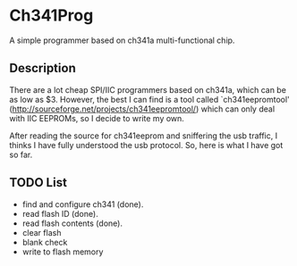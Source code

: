 Ch341Prog
============
A simple programmer based on ch341a multi-functional chip.

Description
------------
There are a lot cheap SPI/IIC programmers based on ch341a, which can be
as low as $3.  However, the best I can find is a tool called `ch341eepromtool'
(http://sourceforge.net/projects/ch341eepromtool/)
which can only deal with IIC EEPROMs, so I decide to write my own.

After reading the source for ch341eeprom and sniffering the usb traffic,
I thinks I have fully understood the usb protocol. So, here is what I have
got so far.

TODO List
------------
 * find and configure ch341 (done).
 * read flash ID (done).
 * read flash contents (done).
 * clear flash
 * blank check
 * write to flash memory
